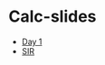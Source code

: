 # Calc-slides

* [Day 1](./day1/day1.html)
* [SIR](./SIR/SIR.html)
<!--* [Rates of Change](./roc/roc.html)
* [Differential Equations](./diffeq/diffeq.html)
* [Product Rule](./product/product.html)
* [Chain Rule](./chain/chain.html)
* [Optimization](./optimization/optimization.html)
-->
